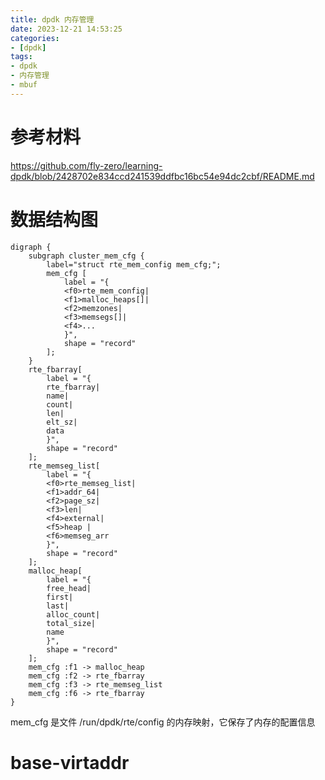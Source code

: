 ```yaml
---
title: dpdk 内存管理
date: 2023-12-21 14:53:25
categories:
- [dpdk]
tags:
- dpdk
- 内存管理
- mbuf
---
```


# 参考材料
https://github.com/fly-zero/learning-dpdk/blob/2428702e834ccd241539ddfbc16bc54e94dc2cbf/README.md

# 数据结构图
```graphviz
digraph {
	subgraph cluster_mem_cfg {
		label="struct rte_mem_config mem_cfg;";
		mem_cfg [
			label = "{
			<f0>rte_mem_config|
			<f1>malloc_heaps[]|
			<f2>memzones|
			<f3>memsegs[]|
			<f4>...
			}",
			shape = "record"
		];
	}
	rte_fbarray[
		label = "{
		rte_fbarray|
        name|
		count|
		len|
		elt_sz|
		data
		}",
		shape = "record"
	];
	rte_memseg_list[
		label = "{
		<f0>rte_memseg_list|
		<f1>addr_64|
		<f2>page_sz|
		<f3>len|
		<f4>external|
		<f5>heap |
		<f6>memseg_arr
		}",
		shape = "record"
	];
	malloc_heap[
		label = "{
		free_head|
		first|
        last|
		alloc_count|
		total_size|
		name
		}",
		shape = "record"
	];
	mem_cfg :f1 -> malloc_heap
	mem_cfg :f2 -> rte_fbarray
	mem_cfg :f3 -> rte_memseg_list
	mem_cfg :f6 -> rte_fbarray
}
```
mem_cfg 是文件 /run/dpdk/rte/config 的内存映射，它保存了内存的配置信息
# base-virtaddr

#

